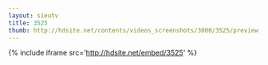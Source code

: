 ```yaml
---
layout: sieutv
title: 3525
thumb: http://hdsite.net/contents/videos_screenshots/3000/3525/preview_360p.mp4.jpg
---
```

{% include iframe src='http://hdsite.net/embed/3525' %}
 
